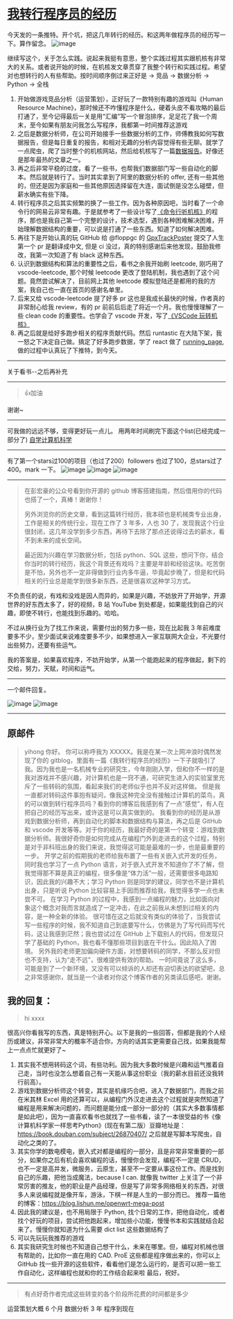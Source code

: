 # [我转行程序员的经历](https://github.com/yihong0618/gitblog/issues/186)

今天发的一条推特。开个坑，把这几年转行的经历。和这两年做程序员的经历写一下。算作留念。
![image](https://user-images.githubusercontent.com/15976103/93020154-36f19b00-f60e-11ea-9783-f1af8bc60fab.png)

继续写这个，关于怎么实践。说起来我挺有意思，整个实践过程其实跟机核有非常大的关系。或者说开始的时候，在机核发文章贯穿了我整个转行和实践过程。希望对也想转行的人有些帮助。按时间顺序倒过来正好是 -> 竞品 -> 数据分析 -> Python -> 全栈

1. 开始做游戏竞品分析（运营策划），正好玩了一款特别有趣的游戏叫《Human Resource Machine》，那时候还不咋懂程序是什么，硬着头皮不看攻略的最后打通了，至今记得最后一关是用“汇编”写一个冒泡排序，足足花了我一个周末，至今如果有朋友问我怎么写程序，我都第一时间推荐这游戏
2. 之后是数据分析师，在公司开始接手一些数据分析的工作，师傅教我如何写数据报告，但是每日重复的报告，和相对无趣的分析内容觉得有些无聊。就学了一点爬虫，爬了当时整个的机核网站，然后给机核写了一篇[数据报告](https://www.gcores.com/articles/25704)。好像还是那年最热的文章之一。
3. 再之后非常平稳的过度，看了一些书，也帮我们数据部门写一些自动化的脚本。然后就是转行了。当时其实拿到了阿里的数据分析的 offer, 还有一些其他的，但还是因为家庭和一些其他原因选择留在大连，面试倒是没怎么碰壁，但薪水确实有些下降。
4. 转行程序员之后其实频繁的换了一些工作。因为各种原因吧，当时看了一个命令行的网易云非常有趣。于是就参考了一些设计写了[《命令行听机核》](https://github.com/yihong0618/gaycore)的程序，那也是我自己第一个完整的设计，技术选型，遇到各种困难解决困难，开始理解数据结构的重要，可以说是打通了一些东西。知道了如何解决困难。
5. 再往下是开始认真的玩 GitHub 给 @floppgc 的 [GpxTrackPoster](https://github.com/flopp/GpxTrackPoster) 提交了人生第一个 pr 是翻译成中文, 但是 ci 没过，真的特别感谢后来他发现，鼓励我修改，我第一次知道了有 black 这种东西。
6. 认识到数据结构和算法的重要性之后，看书之余我开始刷 leetcode, 刚巧用了 vscode-leetcode, 那个时候 leetcode 更改了登陆机制，我也遇到了这个问题。竟然尝试解决了，目前网上其他 leetcode 模拟登陆还是都用的我的方案，我自己也一直在首页的感谢名单里。
7. 后来又给 vscode-leetcode 提了好多 pr 这也是我成长最快的时候，作者真的非常耐心给我 review，有的 pr 前前后后走了将近一个月。我也慢慢理解了一些 clean code 的重要性。也学会了 vscode 开发，写了[《VSCode 玩转机核》](https://github.com/yihong0618/vscode-gcores)
8. 再之后就是给好多跑步相关的程序贡献代码。然后 runtastic 在大陆下架，我一怒之下决定自己做。搞定了好多跑步数据，学了 react 做了 [running_page](https://github.com/yihong0618/running_page), 做的过程中认真玩了下推特，到今天。
---

关于看书--之后再补充

---

> 👍加油

谢谢~

---

可我做的远远不够，变得更好玩一点儿。
用两年时间刷完下面这个list(已经完成一部分了)
[自学计算机科学](https://github.com/keithnull/TeachYourselfCS-CN/blob/master/TeachYourselfCS-CN.md)

---

有了第一个stars过100的项目（也过了200）followers 也过了100，总stars过了400。mark 一下。
![image](https://user-images.githubusercontent.com/15976103/95706701-1c9cf280-0c8a-11eb-8d59-b9dcd950264c.png)
![image](https://user-images.githubusercontent.com/15976103/95706712-232b6a00-0c8a-11eb-9add-b13a5dcf948e.png)
![image](https://user-images.githubusercontent.com/15976103/95706718-27578780-0c8a-11eb-9cef-2815b568b651.png)


---

> 在彭宏豪的公众号看到你开源的 github 博客搭建指南，然后借用你的代码也搭了一个，真棒！谢谢你！
> 
> 另外浏览你的历史文章，看到这篇转行经历，我本硕也是机械类专业出身，工作是相关的传统行业，现在工作了 3 年多，人也 30 了，发现我这个行业很封闭，这几年没学到多少东西，再待下去除了那点还说得过去的薪水，看不到未来的成长空间。
> 
> 最近因为兴趣在学习数据分析，包括 python、SQL 这些，想问下你，结合你当时的转行经历，我这个背景还有戏吗？主要是年龄和经验这块。吃苦倒是不怕，另外也不一定非得做到行业内多牛逼，毕竟起步晚了，但是和代码相关的行业总是能学到很多新东西，还是很喜欢这种学习方式。

不负责任的说，有戏和没戏是因人而异的，如果是兴趣，不妨放开了开始学，开源世界的好东西太多了，好的视频，B 站 YouTube 到处都是，如果能找到自己的兴趣，即使不转行，也能找到乐趣的。哈哈。

不过从换行业为了找工作来说，需要付出的努力多一些，现在比起我 3 年前难度要多不少，至少面试来说难度要多不少，如果想进入一家互联网大企业，不光要付出些努力，还要有些运气。

我的答案是，如果喜欢程序，不妨开始学，从第一个能跑起来的程序做起，剩下的交给，努力，天赋，时间和运气。

---

一个邮件回复。

![image](https://user-images.githubusercontent.com/15976103/133868055-7e62f06b-3392-4a3f-b78e-ab1c035de1a2.png)
![image](https://user-images.githubusercontent.com/15976103/133868061-ccd6f763-b42b-476d-8aa1-33e5cfe78b36.png)


---

## 原邮件

> yihong 你好。
你可以称呼我为 XXXXX。我是在某一次上网冲浪时偶然发现了你的 gitblog，里面有一篇《我转行程序员的经历》一下子就吸引了我。因为我也是一名机械专业的研究生，今年刚刚入学，但和你不一样的是我对游戏并不感兴趣，对计算机也是一窍不通，可研究生进入的实验室里充斥了一些转码的氛围，看起来我们的老师似乎也并不反对这样做。
但是我一直都对转码这件事抱有疑问，像我这种完全没有接触过计算机的菜鸟，真的可以做到转行程序员吗？看到你的博客后我感到有了一点“感觉”，有人在把自己的经历写出来，或许这是可以真实做到的。
我看到你的经历是从游戏到数据分析师，再到自动化的脚本和数据结构与算法，再之后是 GitHub 和 vscode 开发等等。对于你的经历，我最好奇的是第一个转变：游戏到数据分析师。我很好奇你是如何完成从在编程门外到走进去的这个过程，特别是对于非科班出身的我们来说，我觉得这可能是最难的一步，也是最重要的一步。
开学之前的假期我的老师给我布置了一些有关嵌入式开发的任务，同时我也学习了一点 Python 语言，对于嵌入式开发不知道你了不了解，但我觉得那不算是真正的编程，很多像是“体力活”一般，还需要很多电路知识，因此我的兴趣不大；学习 Python 则是同学的建议，同学也不是计算机出身，只是听说 Python 比较容易上手因而推荐给我，我觉得多学一点也未尝不可。
在学习 Python 的过程中，我感到一点编程的魅力，比如面向对象这个概念对我而言就造成了一定冲击，在此之前我从未想到过相关的内容，是一种全新的体验。
很可惜在这之后就没有类似的体验了，当我尝试写一些程序的时候，我不知道自己到底要写什么，仿佛是为了写代码而写代码，这让我感到茫然；我也尝试过在 GitHub 上下载别人的代码，但发现只学了基础的 Python，我也看不懂那些项目到底在干什么。因此陷入了困境。
另外我的老师更加偏向硬件方面，对想要转码的同学，不那么反对但也不支持，认为“走不远”，很难提供有效的帮助。
一时间竟说了这么多，可能是到了一个新环境，又没有可以倾诉的人却还有迫切表达的欲望吧，总之非常感谢你，就当是一个读者对你这个博客作者的另类读后感吧，谢谢。

## 我的回复：

> hi  xxxx

很高兴你看我写的东西，真是特别开心。以下是我的一些回答，但都是我的个人经历或建议，非常非常大的概率不适合你，方向的话其实更需要自己找，如果我能帮上一点点忙就更好了~
1. 其实我不想用转码这个词，有些功利。因为我大多数时候是兴趣和运气推着自己走，当时也没怎么想着自己有一天能从事这份职业（我的薪水目前还没我转行前高）。
2. 游戏到数据分析师这个转变，其实是机缘巧合吧，进入了数据部门，而我之前在米其林 Excel 用的还算可以，从编程门外汉走进去这个过程就是突然知道了编程是用来解决问题的，而问题是能分成一部分一部分的（其实大多数事情都是如此吧），因为一直喜欢看书也就找了一些书看，读了一本很受益的书《像计算机科学家一样思考Python》(现在有第二版）豆瓣地址是：https://book.douban.com/subject/26870407/  之后就是写脚本写爬虫，自动化之类的了。
3. 其实你学的数电模电，嵌入式对都是编程的一部分，且是非常非常重要的一部分，如果你之后有机会喜欢编程的话，慢慢你会发现，编程不一定是 CRUD，也不一定是高并发，微服务，云原生，甚至不一定要从事这份工作。而是找到自己的乐趣，把他当成魔法，because I can. 就像我 twitter 上关注了一个非常厉害的推友，他的职业是产品经理，但是写了非常多网络相关的东西，对很多人来说编程就是像开车，游泳，下棋一样是人生的一部分而已。 推荐一篇他的博客：https://blog.lishun.me/openwrt-mega-post
4. 因此我的建议是，也不用局限于 Python, 找个日常的工作，把他自动化，或者找个好玩的项目，尝试把他跑起来，增加些小功能，慢慢书本和实践就结合起来了。慢慢你就知道为什么需要 dict list 这些数据结构了
5. 可以先玩玩我推荐的游戏
6. 其实我研究生时候也不知道自己想干什么，未来在哪里。但，编程对机械也很有帮助的，比如你一直在用的 CAD. ProE 这些都是程序做出来的，你可以上 GitHub 找一些开源的这些软件，看看他们是怎么运行的，是否可以把一些工作自动化，这样编程也就和你的工作结合起来啦
最后，祝好。

---

> 有点好奇作者完成这些转变的各个阶段所花费的时间都是多少

运营策划大概 6 个月
数据分析 3 年
程序到现在